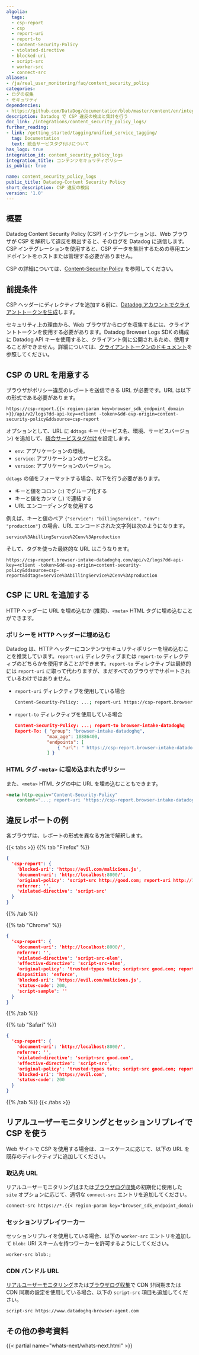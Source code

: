 ```yaml
---
algolia:
  tags:
  - csp-report
  - csp
  - report-uri
  - report-to
  - Content-Security-Policy
  - violated-directive
  - blocked-uri
  - script-src
  - worker-src
  - connect-src
aliases:
- /ja/real_user_monitoring/faq/content_security_policy
categories:
- ログの収集
- セキュリティ
dependencies:
- https://github.com/DataDog/documentation/blob/master/content/en/integrations/content_security_policy_logs.md
description: Datadog で CSP 違反の検出と集計を行う
doc_link: /integrations/content_security_policy_logs/
further_reading:
- link: /getting_started/tagging/unified_service_tagging/
  tag: Documentation
  text: 統合サービスタグ付けについて
has_logo: true
integration_id: content_security_policy_logs
integration_title: コンテンツセキュリティポリシー
is_public: true

name: content_security_policy_logs
public_title: Datadog-Content Security Policy
short_description: CSP 違反の検出
version: '1.0'
---
```


## 概要

Datadog Content Security Policy (CSP) インテグレーションは、Web ブラウザが CSP を解釈して違反を検出すると、そのログを Datadog に送信します。CSP インテグレーションを使用すると、CSP データを集計するための専用エンドポイントをホストまたは管理する必要がありません。

CSP の詳細については、[Content-Security-Policy][1] を参照してください。

## 前提条件

CSP ヘッダーにディレクティブを追加する前に、[Datadog アカウントでクライアントトークンを生成][2]します。

<div class="alert alert-info">セキュリティ上の理由から、Web ブラウザからログを収集するには、クライアントトークンを使用する必要があります。Datadog Browser Logs SDK の構成に Datadog API キーを使用すると、クライアント側に公開されるため、使用することができません。詳細については、<a href="https://docs.datadoghq.com/logs/log_collection/?tab=host#setup">クライアントトークンのドキュメント</a>を参照してください。</div>

## CSP の URL を用意する

ブラウザがポリシー違反のレポートを送信できる URL が必要です。URL は以下の形式である必要があります。

```
https://csp-report.{{< region-param key=browser_sdk_endpoint_domain >}}/api/v2/logs?dd-api-key=<client -token>&dd-evp-origin=content-security-policy&ddsource=csp-report
```

オプションとして、URL に `ddtags` キー (サービス名、環境、サービスバージョン) を追加して、[統合サービスタグ付け][3]を設定します。
- `env`: アプリケーションの環境。
- `service`: アプリケーションのサービス名。
- `version`: アプリケーションのバージョン。

`ddtags` の値をフォーマットする場合、以下を行う必要があります。
- キーと値をコロン (`:`) でグループ化する
- キーと値をカンマ (`,`) で連結する
- URL エンコーディングを使用する

例えば、キーと値のペア `{"service": "billingService", "env": "production"}` の場合、URL エンコードされた文字列は次のようになります。

```
service%3AbillingService%2Cenv%3Aproduction
```

そして、タグを使った最終的な URL はこうなります。

```
https://csp-report.browser-intake-datadoghq.com/api/v2/logs?dd-api-key=<client -token>&dd-evp-origin=content-security-policy&ddsource=csp-report&ddtags=service%3AbillingService%2Cenv%3Aproduction
```

## CSP に URL を追加する

HTTP ヘッダーに URL を埋め込むか (推奨)、`<meta>` HTML タグに埋め込むことができます。

### ポリシーを HTTP ヘッダーに埋め込む

Datadog は、HTTP ヘッダーにコンテンツセキュリティポリシーを埋め込むことを推奨しています。`report-uri` ディレクティブまたは `report-to` ディレクティブのどちらかを使用することができます。`report-to` ディレクティブは最終的には `report-uri` に取って代わりますが、まだすべてのブラウザでサポートされているわけではありません。

- `report-uri` ディレクティブを使用している場合
  ```bash
  Content-Security-Policy: ...; report-uri https://csp-report.browser-intake-datadoghq.com/api/v2/logs?dd-api-key=<client -token>&dd-evp-origin=content-security-policy&ddsource=csp-report
  ```

- `report-to` ディレクティブを使用している場合
  ```json
  Content-Security-Policy: ...; report-to browser-intake-datadoghq
  Report-To: { "group": "browser-intake-datadoghq",
              "max_age": 10886400,
              "endpoints": [
                  { "url": " https://csp-report.browser-intake-datadoghq.com/api/v2/logs?dd-api-key=<client -token>&dd-evp-origin=content-security-policy&ddsource=csp-report" }
              ] }
  ```

### HTML タグ `<meta>` に埋め込まれたポリシー

また、`<meta>` HTML タグの中に URL を埋め込むこともできます。

```html
<meta http-equiv="Content-Security-Policy"
    content="...; report-uri 'https://csp-report.browser-intake-datadoghq.com/api/v2/logs?dd-api-key=<client -token>&dd-evp-origin=content-security-policy&ddsource=csp-report'">
```
## 違反レポートの例

各ブラウザは、レポートの形式を異なる方法で解釈します。

{{< tabs >}}
{{% tab "Firefox" %}}
```json
{
  'csp-report': {
    'blocked-uri': 'https://evil.com/malicious.js',
    'document-uri': 'http://localhost:8000/',
    'original-policy': 'script-src http://good.com; report-uri http://127.0.0.1:8000/csp_reports',
    referrer: '',
    'violated-directive': 'script-src'
  }
}
```
{{% /tab %}}

{{% tab "Chrome" %}}
```json
{
  'csp-report': {
    'document-uri': 'http://localhost:8000/',
    referrer: '',
    'violated-directive': 'script-src-elem',
    'effective-directive': 'script-src-elem',
    'original-policy': 'trusted-types toto; script-src good.com; report-uri http://127.0.0.1:8000/csp_reports',
    disposition: 'enforce',
    'blocked-uri': 'https://evil.com/malicious.js',
    'status-code': 200,
    'script-sample': ''
  }
}
```
{{% /tab %}}

{{% tab "Safari" %}}
```json
{
  'csp-report': {
    'document-uri': 'http://localhost:8000/',
    referrer: '',
    'violated-directive': 'script-src good.com',
    'effective-directive': 'script-src',
    'original-policy': 'trusted-types toto; script-src good.com; report-uri http://127.0.0.1:8000/csp_reports',
    'blocked-uri': 'https://evil.com',
    'status-code': 200
  }
}
```
{{% /tab %}}
{{< /tabs >}}

## リアルユーザーモニタリングとセッションリプレイで CSP を使う

Web サイトで CSP を使用する場合は、ユースケースに応じて、以下の URL を既存のディレクティブに追加してください。

### 取込先 URL

リアルユーザーモニタリング][4]または[ブラウザログ収集][5]の初期化に使用した `site` オプションに応じて、適切な `connect-src` エントリを追加してください。

```txt
connect-src https://*.{{< region-param key="browser_sdk_endpoint_domain" >}}
```

### セッションリプレイワーカー

セッションリプレイを使用している場合、以下の `worker-src` エントリを追加して `blob:` URI スキームを持つワーカーを許可するようにしてください。

```txt
worker-src blob:;
```

### CDN バンドル URL

[リアルユーザーモニタリング][6]または[ブラウザログ収集][7]で CDN 非同期または CDN 同期の設定を使用している場合、以下の `script-src` 項目も追加してください。

```txt
script-src https://www.datadoghq-browser-agent.com
```

## その他の参考資料

{{< partial name="whats-next/whats-next.html" >}}

[1]: https://developer.mozilla.org/en-US/docs/Web/HTTP/Headers/Content-Security-Policy
[2]: https://app.datadoghq.com/organization-settings/client-tokens
[3]: /ja/getting_started/tagging/unified_service_tagging
[4]: https://docs.datadoghq.com/ja/real_user_monitoring/browser/#initialization-parameters
[5]: /ja/logs/log_collection/javascript/#initialization-parameters
[6]: /ja/real_user_monitoring/browser/#setup
[7]: /ja/logs/log_collection/javascript/#cdn-async
